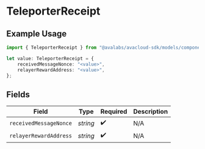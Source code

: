 # TeleporterReceipt

## Example Usage

```typescript
import { TeleporterReceipt } from "@avalabs/avacloud-sdk/models/components";

let value: TeleporterReceipt = {
    receivedMessageNonce: "<value>",
    relayerRewardAddress: "<value>",
};
```

## Fields

| Field                  | Type                   | Required               | Description            |
| ---------------------- | ---------------------- | ---------------------- | ---------------------- |
| `receivedMessageNonce` | *string*               | :heavy_check_mark:     | N/A                    |
| `relayerRewardAddress` | *string*               | :heavy_check_mark:     | N/A                    |